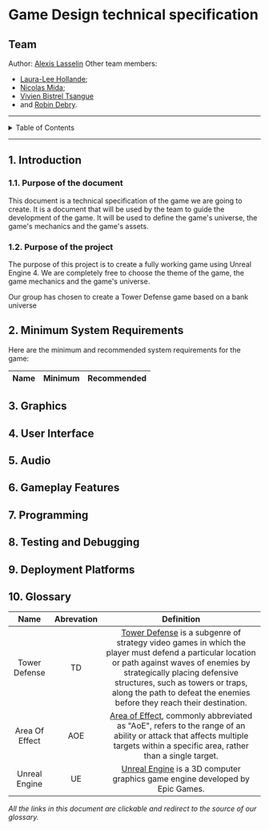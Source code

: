 # Game Design technical specification

## Team

Author: [Alexis Lasselin](https://github.com/alexislasselin)
Other team members:

- [Laura-Lee Hollande](https://github.com/lauraleehollande);
- [Nicolas Mida](https://github.com/Nicolas-Mida);
- [Vivien Bistrel Tsangue](https://github.com/Bistrel2002)
- and [Robin Debry](https://github.com/robin-debry).

<hr>

<details>
<summary>Table of Contents</summary>

- [Game Design technical specification](#game-design-technical-specification)
	- [Team](#team)
	- [1. Introduction](#1-introduction)
		- [1.1. Purpose of the document](#11-purpose-of-the-document)
		- [1.2. Purpose of the project](#12-purpose-of-the-project)
	- [2. Minimum System Requirements](#2-minimum-system-requirements)
	- [3. Graphics](#3-graphics)
	- [4. User Interface](#4-user-interface)
	- [5. Audio](#5-audio)
	- [6. Gameplay Features](#6-gameplay-features)
	- [7. Programming](#7-programming)
	- [8. Testing and Debugging](#8-testing-and-debugging)
	- [9. Deployment Platforms](#9-deployment-platforms)
	- [10. Glossary](#10-glossary)

</details>

<hr>

## 1. Introduction

### 1.1. Purpose of the document

This document is a technical specification of the game we are going to create. It is a document that will be used by the team to guide the development of the game. It will be used to define the game's universe, the game's mechanics and the game's assets.

### 1.2. Purpose of the project

The purpose of this project is to create a fully working game using Unreal Engine 4. We are completely free to choose the theme of the game, the game mechanics and the game's universe.

Our group has chosen to create a Tower Defense game based on a bank universe

## 2. Minimum System Requirements

Here are the minimum and recommended system requirements for the game:

| **Name** | **Minimum** | **Recommended** |
|:--------:|:-----------:|:---------------:|

## 3. Graphics

<!-- pecifications for character models, environments, textures, lighting, special effects, and other graphical elements, such as resolution, level of detail, shaders, etc. -->

## 4. User Interface

<!-- Specifications for menus, buttons, icons, dialogue windows, progress indicators, progress bars, sliders, etc. -->

## 5. Audio

<!-- Specifications for sound effects, music, voiceovers, etc. This includes sound quality, file format, audio channels, etc. -->

## 6. Gameplay Features

<!-- Specifications for gameplay elements such as tower types, enemy types, level types, attack types, defense mechanisms, win/loss conditions, rewards, upgrades, bonuses, etc. -->

## 7. Programming

<!-- Specifications for programming features such as scripts, modules, plugins, programming languages, libraries, etc. -->

## 8. Testing and Debugging

<!-- Specifications for quality and performance testing, test scenarios, debugging tools, bug reports, etc. -->

## 9. Deployment Platforms

<!-- Specifications for deployment platforms such as Steam, Google Play, Apple Store, etc. -->

## 10. Glossary

| **Name** | **Abrevation** | **Definition** |
|:--------:|:--------------:|:--------------:|
| Tower Defense | TD | [Tower Defense](https://en.wikipedia.org/wiki/Tower_defense) is a subgenre of strategy video games in which the player must defend a particular location or path against waves of enemies by strategically placing defensive structures, such as towers or traps, along the path to defeat the enemies before they reach their destination. |
| Area Of Effect | AOE | [Area of Effect](https://en.wikipedia.org/wiki/Glossary_of_video_game_terms#area_of_effect), commonly abbreviated as "AoE", refers to the range of an ability or attack that affects multiple targets within a specific area, rather than a single target. |
| Unreal Engine | UE | [Unreal Engine](https://www.unrealengine.com/en-US/) is a 3D computer graphics game engine developed by Epic Games. |

*All the links in this document are clickable and redirect to the source of our glossary.*
